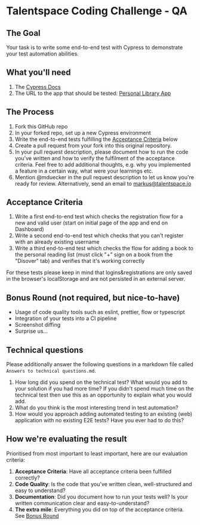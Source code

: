 # Talentspace Coding Challenge - QA

## The Goal
Your task is to write some end-to-end test with Cypress to demonstrate your test automation abilities. 

## What you'll need
1. The [Cypress Docs](https://docs.cypress.io)
1. The URL to the app that should be tested: [Personal Library App](https://ts-e2e-challenge.netlify.app/) 

## The Process
1. Fork this GitHub repo
1. In your forked repo, set up a new Cypress environment
1. Write the end-to-end tests fulfilling the [Acceptance Criteria](#acceptance-criteria) below
1. Create a pull request from your fork into this original repository.
1. In your pull request description, please document how to run the code you've written and how to verify the fulfilment of the acceptance criteria. Feel free to add additional thoughts, e.g. why you implemented a feature in a certain way, what were your learnings etc.
1. Mention @mduecker in the pull request description to let us know you're ready for review. Alternatively, send an email to markus@talentspace.io

## Acceptance Criteria
1. Write a first end-to-end test which checks the registration flow for a new and valid user (start on initial page of the app and end on Dashboard)
1. Write a second end-to-end test which checks that you can't register with an already existing username 
1. Write a third end-to-end test which checks the flow for adding a book to the personal reading list (must click "+" sign on a book from the "Disover" tab) and verifies that it's working correctly

For these tests please keep in mind that logins&registrations are only saved in the browser's localStorage and are not persisted in an external server.

## Bonus Round (not required, but nice-to-have)
* Usage of code quality tools such as eslint, prettier, flow or typescript
* Integration of your tests into a CI pipeline
* Screenshot diffing
* Surprise us…

## Technical questions
Please additionally answer the following questions in a markdown file called `Answers to technical questions.md`.

1. How long did you spend on the technical test? What would you add to your solution if you had more time? If you didn't spend much time on the technical test then use this as an opportunity to explain what you would add.
1. What do you think is the most interesting trend in test automation?
1. How would you approach adding automated testing to an existing (web) application with no existing E2E tests? Have you ever had to do this?

## How we're evaluating the result
Prioritised from most important to least important, here are our evaluation criteria:
1. **Acceptance Criteria**: Have all acceptance criteria been fulfilled correctly? 
1. **Code Quality**: Is the code that you've written clean, well-structured and easy to understand?
1. **Documentation**: Did you document how to run your tests well? Is your written communication clear and easy-to-understand?
1. **The extra mile**: Everything you did on top of the acceptance criteria. See [Bonus Round](#bonus-round-not-required-but-nice-to-have)
